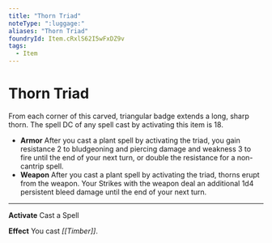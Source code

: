 ```yaml
---
title: "Thorn Triad"
noteType: ":luggage:"
aliases: "Thorn Triad"
foundryId: Item.cRxlS62I5wFxDZ9v
tags:
  - Item
---
```


# Thorn Triad

From each corner of this carved, triangular badge extends a long, sharp thorn. The spell DC of any spell cast by activating this item is 18.

*   **Armor** After you cast a plant spell by activating the triad, you gain resistance 2 to bludgeoning and piercing damage and weakness 3 to fire until the end of your next turn, or double the resistance for a non-cantrip spell.
*   **Weapon** After you cast a plant spell by activating the triad, thorns erupt from the weapon. Your Strikes with the weapon deal an additional 1d4 persistent bleed damage until the end of your next turn.

* * *

**Activate** Cast a Spell

**Effect** You cast _[[Timber]]_.
